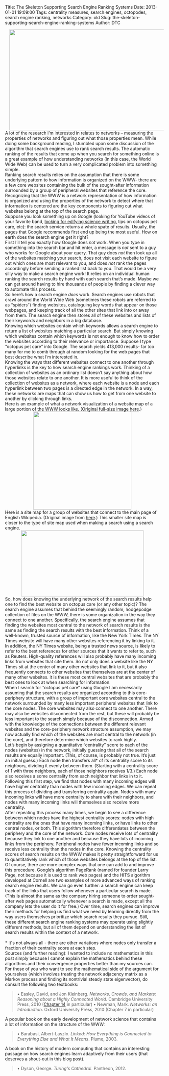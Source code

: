 Title: The Skeleton Supporting Search Engine Ranking Systems
Date: 2013-01-01 19:09:00
Tags: centrality measures, search engines, octopodes, search engine ranking, networks
Category: old
Slug: the-skeleton-supporting-search-engine-ranking-systems
Author: DTC

<div dir="ltr" style="text-align: left;" trbidi="on"><!--[if gte mso 9]><xml> <o:DocumentProperties>  <o:Revision>0</o:Revision>  <o:TotalTime>0</o:TotalTime>  <o:Pages>1</o:Pages>  <o:Words>1299</o:Words>  <o:Characters>7406</o:Characters>  <o:Company>Cornell University</o:Company>  <o:Lines>61</o:Lines>  <o:Paragraphs>17</o:Paragraphs>  <o:CharactersWithSpaces>8688</o:CharactersWithSpaces>  <o:Version>14.0</o:Version> </o:DocumentProperties> <o:OfficeDocumentSettings>  <o:AllowPNG/> </o:OfficeDocumentSettings></xml><![endif]--> <!--[if gte mso 9]><xml> <w:WordDocument>  <w:View>Normal</w:View>  <w:Zoom>0</w:Zoom>  <w:TrackMoves/>  <w:TrackFormatting/>  <w:PunctuationKerning/>  <w:ValidateAgainstSchemas/>  <w:SaveIfXMLInvalid>false</w:SaveIfXMLInvalid>  <w:IgnoreMixedContent>false</w:IgnoreMixedContent>  <w:AlwaysShowPlaceholderText>false</w:AlwaysShowPlaceholderText>  <w:DoNotPromoteQF/>  <w:LidThemeOther>EN-US</w:LidThemeOther>  <w:LidThemeAsian>JA</w:LidThemeAsian>  <w:LidThemeComplexScript>X-NONE</w:LidThemeComplexScript>  <w:Compatibility>   <w:BreakWrappedTables/>   <w:SnapToGridInCell/>   <w:WrapTextWithPunct/>   <w:UseAsianBreakRules/>   <w:DontGrowAutofit/>   <w:SplitPgBreakAndParaMark/>   <w:EnableOpenTypeKerning/>   <w:DontFlipMirrorIndents/>   <w:OverrideTableStyleHps/>  </w:Compatibility>  <m:mathPr>   <m:mathFont m:val="Cambria Math"/>   <m:brkBin m:val="before"/>   <m:brkBinSub m:val="&#45;-"/>   <m:smallFrac m:val="off"/>   <m:dispDef/>   <m:lMargin m:val="0"/>   <m:rMargin m:val="0"/>   <m:defJc m:val="centerGroup"/>   <m:wrapIndent m:val="1440"/>   <m:intLim m:val="subSup"/>   <m:naryLim m:val="undOvr"/>  </m:mathPr></w:WordDocument></xml><![endif]--><!--[if gte mso 9]><xml> <w:LatentStyles DefLockedState="false" DefUnhideWhenUsed="true"   DefSemiHidden="true" DefQFormat="false" DefPriority="99"   LatentStyleCount="276">  <w:LsdException Locked="false" Priority="0" SemiHidden="false"    UnhideWhenUsed="false" QFormat="true" Name="Normal"/>  <w:LsdException Locked="false" Priority="9" SemiHidden="false"    UnhideWhenUsed="false" QFormat="true" Name="heading 1"/>  <w:LsdException Locked="false" Priority="9" QFormat="true" Name="heading 2"/>  <w:LsdException Locked="false" Priority="9" QFormat="true" Name="heading 3"/>  <w:LsdException Locked="false" Priority="9" QFormat="true" Name="heading 4"/>  <w:LsdException Locked="false" Priority="9" QFormat="true" Name="heading 5"/>  <w:LsdException Locked="false" Priority="9" QFormat="true" Name="heading 6"/>  <w:LsdException Locked="false" Priority="9" QFormat="true" Name="heading 7"/>  <w:LsdException Locked="false" Priority="9" QFormat="true" Name="heading 8"/>  <w:LsdException Locked="false" Priority="9" QFormat="true" Name="heading 9"/>  <w:LsdException Locked="false" Priority="39" Name="toc 1"/>  <w:LsdException Locked="false" Priority="39" Name="toc 2"/>  <w:LsdException Locked="false" Priority="39" Name="toc 3"/>  <w:LsdException Locked="false" Priority="39" Name="toc 4"/>  <w:LsdException Locked="false" Priority="39" Name="toc 5"/>  <w:LsdException Locked="false" Priority="39" Name="toc 6"/>  <w:LsdException Locked="false" Priority="39" Name="toc 7"/>  <w:LsdException Locked="false" Priority="39" Name="toc 8"/>  <w:LsdException Locked="false" Priority="39" Name="toc 9"/>  <w:LsdException Locked="false" Priority="35" QFormat="true" Name="caption"/>  <w:LsdException Locked="false" Priority="10" SemiHidden="false"    UnhideWhenUsed="false" QFormat="true" Name="Title"/>  <w:LsdException Locked="false" Priority="1" Name="Default Paragraph Font"/>  <w:LsdException Locked="false" Priority="11" SemiHidden="false"    UnhideWhenUsed="false" QFormat="true" Name="Subtitle"/>  <w:LsdException Locked="false" Priority="22" SemiHidden="false"    UnhideWhenUsed="false" QFormat="true" Name="Strong"/>  <w:LsdException Locked="false" Priority="20" SemiHidden="false"    UnhideWhenUsed="false" QFormat="true" Name="Emphasis"/>  <w:LsdException Locked="false" Priority="59" SemiHidden="false"    UnhideWhenUsed="false" Name="Table Grid"/>  <w:LsdException Locked="false" UnhideWhenUsed="false" Name="Placeholder Text"/>  <w:LsdException Locked="false" Priority="1" SemiHidden="false"    UnhideWhenUsed="false" QFormat="true" Name="No Spacing"/>  <w:LsdException Locked="false" Priority="60" SemiHidden="false"    UnhideWhenUsed="false" Name="Light Shading"/>  <w:LsdException Locked="false" Priority="61" SemiHidden="false"    UnhideWhenUsed="false" Name="Light List"/>  <w:LsdException Locked="false" Priority="62" SemiHidden="false"    UnhideWhenUsed="false" Name="Light Grid"/>  <w:LsdException Locked="false" Priority="63" SemiHidden="false"    UnhideWhenUsed="false" Name="Medium Shading 1"/>  <w:LsdException Locked="false" Priority="64" SemiHidden="false"    UnhideWhenUsed="false" Name="Medium Shading 2"/>  <w:LsdException Locked="false" Priority="65" SemiHidden="false"    UnhideWhenUsed="false" Name="Medium List 1"/>  <w:LsdException Locked="false" Priority="66" SemiHidden="false"    UnhideWhenUsed="false" Name="Medium List 2"/>  <w:LsdException Locked="false" Priority="67" SemiHidden="false"    UnhideWhenUsed="false" Name="Medium Grid 1"/>  <w:LsdException Locked="false" Priority="68" SemiHidden="false"    UnhideWhenUsed="false" Name="Medium Grid 2"/>  <w:LsdException Locked="false" Priority="69" SemiHidden="false"    UnhideWhenUsed="false" Name="Medium Grid 3"/>  <w:LsdException Locked="false" Priority="70" SemiHidden="false"    UnhideWhenUsed="false" Name="Dark List"/>  <w:LsdException Locked="false" Priority="71" SemiHidden="false"    UnhideWhenUsed="false" Name="Colorful Shading"/>  <w:LsdException Locked="false" Priority="72" SemiHidden="false"    UnhideWhenUsed="false" Name="Colorful List"/>  <w:LsdException Locked="false" Priority="73" SemiHidden="false"    UnhideWhenUsed="false" Name="Colorful Grid"/>  <w:LsdException Locked="false" Priority="60" SemiHidden="false"    UnhideWhenUsed="false" Name="Light Shading Accent 1"/>  <w:LsdException Locked="false" Priority="61" SemiHidden="false"    UnhideWhenUsed="false" Name="Light List Accent 1"/>  <w:LsdException Locked="false" Priority="62" SemiHidden="false"    UnhideWhenUsed="false" Name="Light Grid Accent 1"/>  <w:LsdException Locked="false" Priority="63" SemiHidden="false"    UnhideWhenUsed="false" Name="Medium Shading 1 Accent 1"/>  <w:LsdException Locked="false" Priority="64" SemiHidden="false"    UnhideWhenUsed="false" Name="Medium Shading 2 Accent 1"/>  <w:LsdException Locked="false" Priority="65" SemiHidden="false"    UnhideWhenUsed="false" Name="Medium List 1 Accent 1"/>  <w:LsdException Locked="false" UnhideWhenUsed="false" Name="Revision"/>  <w:LsdException Locked="false" Priority="34" SemiHidden="false"    UnhideWhenUsed="false" QFormat="true" Name="List Paragraph"/>  <w:LsdException Locked="false" Priority="29" SemiHidden="false"    UnhideWhenUsed="false" QFormat="true" Name="Quote"/>  <w:LsdException Locked="false" Priority="30" SemiHidden="false"    UnhideWhenUsed="false" QFormat="true" Name="Intense Quote"/>  <w:LsdException Locked="false" Priority="66" SemiHidden="false"    UnhideWhenUsed="false" Name="Medium List 2 Accent 1"/>  <w:LsdException Locked="false" Priority="67" SemiHidden="false"    UnhideWhenUsed="false" Name="Medium Grid 1 Accent 1"/>  <w:LsdException Locked="false" Priority="68" SemiHidden="false"    UnhideWhenUsed="false" Name="Medium Grid 2 Accent 1"/>  <w:LsdException Locked="false" Priority="69" SemiHidden="false"    UnhideWhenUsed="false" Name="Medium Grid 3 Accent 1"/>  <w:LsdException Locked="false" Priority="70" SemiHidden="false"    UnhideWhenUsed="false" Name="Dark List Accent 1"/>  <w:LsdException Locked="false" Priority="71" SemiHidden="false"    UnhideWhenUsed="false" Name="Colorful Shading Accent 1"/>  <w:LsdException Locked="false" Priority="72" SemiHidden="false"    UnhideWhenUsed="false" Name="Colorful List Accent 1"/>  <w:LsdException Locked="false" Priority="73" SemiHidden="false"    UnhideWhenUsed="false" Name="Colorful Grid Accent 1"/>  <w:LsdException Locked="false" Priority="60" SemiHidden="false"    UnhideWhenUsed="false" Name="Light Shading Accent 2"/>  <w:LsdException Locked="false" Priority="61" SemiHidden="false"    UnhideWhenUsed="false" Name="Light List Accent 2"/>  <w:LsdException Locked="false" Priority="62" SemiHidden="false"    UnhideWhenUsed="false" Name="Light Grid Accent 2"/>  <w:LsdException Locked="false" Priority="63" SemiHidden="false"    UnhideWhenUsed="false" Name="Medium Shading 1 Accent 2"/>  <w:LsdException Locked="false" Priority="64" SemiHidden="false"    UnhideWhenUsed="false" Name="Medium Shading 2 Accent 2"/>  <w:LsdException Locked="false" Priority="65" SemiHidden="false"    UnhideWhenUsed="false" Name="Medium List 1 Accent 2"/>  <w:LsdException Locked="false" Priority="66" SemiHidden="false"    UnhideWhenUsed="false" Name="Medium List 2 Accent 2"/>  <w:LsdException Locked="false" Priority="67" SemiHidden="false"    UnhideWhenUsed="false" Name="Medium Grid 1 Accent 2"/>  <w:LsdException Locked="false" Priority="68" SemiHidden="false"    UnhideWhenUsed="false" Name="Medium Grid 2 Accent 2"/>  <w:LsdException Locked="false" Priority="69" SemiHidden="false"    UnhideWhenUsed="false" Name="Medium Grid 3 Accent 2"/>  <w:LsdException Locked="false" Priority="70" SemiHidden="false"    UnhideWhenUsed="false" Name="Dark List Accent 2"/>  <w:LsdException Locked="false" Priority="71" SemiHidden="false"    UnhideWhenUsed="false" Name="Colorful Shading Accent 2"/>  <w:LsdException Locked="false" Priority="72" SemiHidden="false"    UnhideWhenUsed="false" Name="Colorful List Accent 2"/>  <w:LsdException Locked="false" Priority="73" SemiHidden="false"    UnhideWhenUsed="false" Name="Colorful Grid Accent 2"/>  <w:LsdException Locked="false" Priority="60" SemiHidden="false"    UnhideWhenUsed="false" Name="Light Shading Accent 3"/>  <w:LsdException Locked="false" Priority="61" SemiHidden="false"    UnhideWhenUsed="false" Name="Light List Accent 3"/>  <w:LsdException Locked="false" Priority="62" SemiHidden="false"    UnhideWhenUsed="false" Name="Light Grid Accent 3"/>  <w:LsdException Locked="false" Priority="63" SemiHidden="false"    UnhideWhenUsed="false" Name="Medium Shading 1 Accent 3"/>  <w:LsdException Locked="false" Priority="64" SemiHidden="false"    UnhideWhenUsed="false" Name="Medium Shading 2 Accent 3"/>  <w:LsdException Locked="false" Priority="65" SemiHidden="false"    UnhideWhenUsed="false" Name="Medium List 1 Accent 3"/>  <w:LsdException Locked="false" Priority="66" SemiHidden="false"    UnhideWhenUsed="false" Name="Medium List 2 Accent 3"/>  <w:LsdException Locked="false" Priority="67" SemiHidden="false"    UnhideWhenUsed="false" Name="Medium Grid 1 Accent 3"/>  <w:LsdException Locked="false" Priority="68" SemiHidden="false"    UnhideWhenUsed="false" Name="Medium Grid 2 Accent 3"/>  <w:LsdException Locked="false" Priority="69" SemiHidden="false"    UnhideWhenUsed="false" Name="Medium Grid 3 Accent 3"/>  <w:LsdException Locked="false" Priority="70" SemiHidden="false"    UnhideWhenUsed="false" Name="Dark List Accent 3"/>  <w:LsdException Locked="false" Priority="71" SemiHidden="false"    UnhideWhenUsed="false" Name="Colorful Shading Accent 3"/>  <w:LsdException Locked="false" Priority="72" SemiHidden="false"    UnhideWhenUsed="false" Name="Colorful List Accent 3"/>  <w:LsdException Locked="false" Priority="73" SemiHidden="false"    UnhideWhenUsed="false" Name="Colorful Grid Accent 3"/>  <w:LsdException Locked="false" Priority="60" SemiHidden="false"    UnhideWhenUsed="false" Name="Light Shading Accent 4"/>  <w:LsdException Locked="false" Priority="61" SemiHidden="false"    UnhideWhenUsed="false" Name="Light List Accent 4"/>  <w:LsdException Locked="false" Priority="62" SemiHidden="false"    UnhideWhenUsed="false" Name="Light Grid Accent 4"/>  <w:LsdException Locked="false" Priority="63" SemiHidden="false"    UnhideWhenUsed="false" Name="Medium Shading 1 Accent 4"/>  <w:LsdException Locked="false" Priority="64" SemiHidden="false"    UnhideWhenUsed="false" Name="Medium Shading 2 Accent 4"/>  <w:LsdException Locked="false" Priority="65" SemiHidden="false"    UnhideWhenUsed="false" Name="Medium List 1 Accent 4"/>  <w:LsdException Locked="false" Priority="66" SemiHidden="false"    UnhideWhenUsed="false" Name="Medium List 2 Accent 4"/>  <w:LsdException Locked="false" Priority="67" SemiHidden="false"    UnhideWhenUsed="false" Name="Medium Grid 1 Accent 4"/>  <w:LsdException Locked="false" Priority="68" SemiHidden="false"    UnhideWhenUsed="false" Name="Medium Grid 2 Accent 4"/>  <w:LsdException Locked="false" Priority="69" SemiHidden="false"    UnhideWhenUsed="false" Name="Medium Grid 3 Accent 4"/>  <w:LsdException Locked="false" Priority="70" SemiHidden="false"    UnhideWhenUsed="false" Name="Dark List Accent 4"/>  <w:LsdException Locked="false" Priority="71" SemiHidden="false"    UnhideWhenUsed="false" Name="Colorful Shading Accent 4"/>  <w:LsdException Locked="false" Priority="72" SemiHidden="false"    UnhideWhenUsed="false" Name="Colorful List Accent 4"/>  <w:LsdException Locked="false" Priority="73" SemiHidden="false"    UnhideWhenUsed="false" Name="Colorful Grid Accent 4"/>  <w:LsdException Locked="false" Priority="60" SemiHidden="false"    UnhideWhenUsed="false" Name="Light Shading Accent 5"/>  <w:LsdException Locked="false" Priority="61" SemiHidden="false"    UnhideWhenUsed="false" Name="Light List Accent 5"/>  <w:LsdException Locked="false" Priority="62" SemiHidden="false"    UnhideWhenUsed="false" Name="Light Grid Accent 5"/>  <w:LsdException Locked="false" Priority="63" SemiHidden="false"    UnhideWhenUsed="false" Name="Medium Shading 1 Accent 5"/>  <w:LsdException Locked="false" Priority="64" SemiHidden="false"    UnhideWhenUsed="false" Name="Medium Shading 2 Accent 5"/>  <w:LsdException Locked="false" Priority="65" SemiHidden="false"    UnhideWhenUsed="false" Name="Medium List 1 Accent 5"/>  <w:LsdException Locked="false" Priority="66" SemiHidden="false"    UnhideWhenUsed="false" Name="Medium List 2 Accent 5"/>  <w:LsdException Locked="false" Priority="67" SemiHidden="false"    UnhideWhenUsed="false" Name="Medium Grid 1 Accent 5"/>  <w:LsdException Locked="false" Priority="68" SemiHidden="false"    UnhideWhenUsed="false" Name="Medium Grid 2 Accent 5"/>  <w:LsdException Locked="false" Priority="69" SemiHidden="false"    UnhideWhenUsed="false" Name="Medium Grid 3 Accent 5"/>  <w:LsdException Locked="false" Priority="70" SemiHidden="false"    UnhideWhenUsed="false" Name="Dark List Accent 5"/>  <w:LsdException Locked="false" Priority="71" SemiHidden="false"    UnhideWhenUsed="false" Name="Colorful Shading Accent 5"/>  <w:LsdException Locked="false" Priority="72" SemiHidden="false"    UnhideWhenUsed="false" Name="Colorful List Accent 5"/>  <w:LsdException Locked="false" Priority="73" SemiHidden="false"    UnhideWhenUsed="false" Name="Colorful Grid Accent 5"/>  <w:LsdException Locked="false" Priority="60" SemiHidden="false"    UnhideWhenUsed="false" Name="Light Shading Accent 6"/>  <w:LsdException Locked="false" Priority="61" SemiHidden="false"    UnhideWhenUsed="false" Name="Light List Accent 6"/>  <w:LsdException Locked="false" Priority="62" SemiHidden="false"    UnhideWhenUsed="false" Name="Light Grid Accent 6"/>  <w:LsdException Locked="false" Priority="63" SemiHidden="false"    UnhideWhenUsed="false" Name="Medium Shading 1 Accent 6"/>  <w:LsdException Locked="false" Priority="64" SemiHidden="false"    UnhideWhenUsed="false" Name="Medium Shading 2 Accent 6"/>  <w:LsdException Locked="false" Priority="65" SemiHidden="false"    UnhideWhenUsed="false" Name="Medium List 1 Accent 6"/>  <w:LsdException Locked="false" Priority="66" SemiHidden="false"    UnhideWhenUsed="false" Name="Medium List 2 Accent 6"/>  <w:LsdException Locked="false" Priority="67" SemiHidden="false"    UnhideWhenUsed="false" Name="Medium Grid 1 Accent 6"/>  <w:LsdException Locked="false" Priority="68" SemiHidden="false"    UnhideWhenUsed="false" Name="Medium Grid 2 Accent 6"/>  <w:LsdException Locked="false" Priority="69" SemiHidden="false"    UnhideWhenUsed="false" Name="Medium Grid 3 Accent 6"/>  <w:LsdException Locked="false" Priority="70" SemiHidden="false"    UnhideWhenUsed="false" Name="Dark List Accent 6"/>  <w:LsdException Locked="false" Priority="71" SemiHidden="false"    UnhideWhenUsed="false" Name="Colorful Shading Accent 6"/>  <w:LsdException Locked="false" Priority="72" SemiHidden="false"    UnhideWhenUsed="false" Name="Colorful List Accent 6"/>  <w:LsdException Locked="false" Priority="73" SemiHidden="false"    UnhideWhenUsed="false" Name="Colorful Grid Accent 6"/>  <w:LsdException Locked="false" Priority="19" SemiHidden="false"    UnhideWhenUsed="false" QFormat="true" Name="Subtle Emphasis"/>  <w:LsdException Locked="false" Priority="21" SemiHidden="false"    UnhideWhenUsed="false" QFormat="true" Name="Intense Emphasis"/>  <w:LsdException Locked="false" Priority="31" SemiHidden="false"    UnhideWhenUsed="false" QFormat="true" Name="Subtle Reference"/>  <w:LsdException Locked="false" Priority="32" SemiHidden="false"    UnhideWhenUsed="false" QFormat="true" Name="Intense Reference"/>  <w:LsdException Locked="false" Priority="33" SemiHidden="false"    UnhideWhenUsed="false" QFormat="true" Name="Book Title"/>  <w:LsdException Locked="false" Priority="37" Name="Bibliography"/>  <w:LsdException Locked="false" Priority="39" QFormat="true" Name="TOC Heading"/> </w:LatentStyles></xml><![endif]--> <!--[if gte mso 10]><style> /* Style Definitions */ table.MsoNormalTable  {mso-style-name:"Table Normal";  mso-tstyle-rowband-size:0;  mso-tstyle-colband-size:0;  mso-style-noshow:yes;  mso-style-priority:99;  mso-style-parent:"";  mso-padding-alt:0in 5.4pt 0in 5.4pt;  mso-para-margin-top:0in;  mso-para-margin-right:0in;  mso-para-margin-bottom:10.0pt;  mso-para-margin-left:0in;  mso-pagination:widow-orphan;  font-size:12.0pt;  font-family:Cambria;  mso-ascii-font-family:Cambria;  mso-ascii-theme-font:minor-latin;  mso-hansi-font-family:Cambria;  mso-hansi-theme-font:minor-latin;} </style><![endif]-->   <!--StartFragment--> 
<div class="separator" style="clear: both; text-align: center;"><a href="http://4.bp.blogspot.com/-z1oh7tJnNUY/UN-9ySbMF5I/AAAAAAAAAGQ/Cn7od-q1n3U/s1600/Skeleton_image_1.tiff" imageanchor="1" style="margin-left: 1em; margin-right: 1em;"><img border="0" height="329" src="http://4.bp.blogspot.com/-z1oh7tJnNUY/UN-9ySbMF5I/AAAAAAAAAGQ/Cn7od-q1n3U/s640/Skeleton_image_1.tiff" width="640" /></a></div><div class="MsoNormal">
</div><div class="MsoNormal">A lot of the research I’m interested in relates to networks – measuring the properties of networks and figuring out what those properties mean.  While doing some background reading, I stumbled upon some discussion of the algorithm that search engines use to rank search results.  The automatic ranking of the results that come up when you search for something online is a great example of how understanding networks (in this case, the World Wide Web) can be used to turn a very complicated problem into something simple. </div><div class="MsoNormal"><o:p></o:p></div><div class="MsoNormal">
</div><div class="MsoNormal">Ranking search results relies on the assumption that there is some underlying pattern to how information is organized on the WWW- there are a few core websites containing the bulk of the sought-after information surrounded by a group of peripheral websites that reference the core.  Recognizing that the WWW is a network representation of how information is organized and using the properties of the network to detect where that information is centered are the key components to figuring out what websites belong at the top of the search page.</div><a name='more'></a>
Suppose you look something up on Google (looking for YouTube videos of your favorite band, <a href="http://thevirtuosi.blogspot.com/" target="_blank">looking for edifying science writing</a>, tips on octopus pet care, etc):  the search service returns a whole spate of results.  Usually, the pages that Google recommends first end up being the most useful.  How on earth does the search engine get it right?
<div class="MsoNormal"><o:p></o:p></div><div class="MsoNormal">
</div><div class="MsoNormal">First I’ll tell you exactly how Google does <i>not</i> work.  When you type in something into the search bar and hit enter, a message is <i>not</i> sent to a guy who works for Google about your query.  That guy does <i>not</i> then look up all of the websites matching your search, does not visit each website to figure out which ones are most relevant to you, and does <i>not</i> rank the pages accordingly before sending a ranked list back to you.  That would be a very silly way to make a search engine work!  It relies on an individual human ranking the search results by hand with each search that’s made.  Maybe we can get around having to hire thousands of people by finding a clever way to automate this process.<o:p></o:p></div><div class="MsoNormal">
</div><div class="MsoNormal">So here’s how a search engine <i>does</i> work.  Search engines use robots that crawl around the World Wide Web (sometimes these robots are referred to as “spiders”) finding websites, cataloguing key words that appear on those webpages, and keeping track of all the other sites that link into or away from them.  The search engine then stores all of these websites and lists of their keywords and neighbors in a big database.<o:p></o:p></div><div class="MsoNormal">
</div><div class="MsoNormal">Knowing which websites contain which keywords allows a search engine to return a list of websites matching a particular search.  But simply knowing which websites contain which keywords is not enough to know how to order the websites according to their relevance or importance.  Suppose I type “octopus pet care” into Google.  The search yields 413,000 results- far too many for me to comb through at random looking for the web pages that best describe what I’m interested in.<o:p></o:p></div><div class="MsoNormal">
</div><div class="MsoNormal">Knowing the ways that different websites connect to one another through hyperlinks is the key to how search engine rankings work.  Thinking of a collection of websites as an ordinary list doesn’t say anything about how those websites relate to one another.  It is more useful to think of the collection of websites as a network, where each website is a node and each hyperlink between two pages is a directed edge in the network.  In a way, these networks are maps that can show us how to get from one website to another by clicking through links.</div><div class="MsoNormal"><o:p></o:p></div><div class="MsoNormal">
</div><div class="MsoNormal"></div><div class="MsoNormal">Here is an example of what a network visualization of a website map of a large portion of the WWW looks like.  (Original full-size image <a href="http://upload.wikimedia.org/wikipedia/commons/d/d2/Internet_map_1024.jpg" target="_blank">here</a><span id="goog_1723298915"></span><span id="goog_1723298916"></span><a href="http://www.blogger.com/"></a>.)  </div>
<div class="separator" style="clear: both; text-align: center;"><a href="http://upload.wikimedia.org/wikipedia/commons/d/d2/Internet_map_1024.jpg" imageanchor="1" style="margin-left: 1em; margin-right: 1em;"><img border="0" height="320" src="http://upload.wikimedia.org/wikipedia/commons/d/d2/Internet_map_1024.jpg" width="320" /></a></div><div class="MsoNormal">
</div><div class="MsoNormal">Here is a site map for a group of websites that connect to the main page of English Wikipedia.  (Original image from <a href="http://en.wikipedia.org/wiki/Site_map" target="_blank">here</a>.)  This smaller site map is closer to the type of site map used when making a search using a search engine.</div><div class="separator" style="clear: both; text-align: center;"><a href="http://upload.wikimedia.org/wikipedia/commons/8/83/Main_Page_Usability.png" imageanchor="1" style="margin-left: 1em; margin-right: 1em;"><img border="0" height="215" src="http://upload.wikimedia.org/wikipedia/commons/8/83/Main_Page_Usability.png" width="400" /></a></div><div class="MsoNormal">
</div><div class="MsoNormal">
</div><div class="MsoNormal">So, how does knowing the underlying network of the search results help one to find the best website on octopus care (or any other topic)?  The search engine assumes that behind the seemingly random, hodgepodge collection of files on the WWW, there is some organization in the way they connect to one another.  Specifically, the search engine assumes that finding the websites most central to the network of search results is the same as finding the search results with the best information.  Think of a well-known, trusted source of information, like the New York Times.  The NY Times website will have many other websites referencing it by linking to it.  In addition, the NY Times website, being a trusted news source, is likely to refer to the best references for other sources that it wants to refer to, such as Reuters.  High-quality references will also probably have many incoming links from websites that cite them.  So not only does a website like the NY Times sit at the center of many other websites that link to it, but it also frequently connects to other websites that themselves are at the center of many other websites.  It is these most central websites that are probably the best ones to look at when searching for information.<o:p></o:p></div><div class="MsoNormal">
</div><div class="MsoNormal">When I search for “octopus pet care” using Google I am necessarily assuming that the search results are organized according to this core-periphery structure, with a group of important core websites central to the network surrounded by many less important peripheral websites that link to the core nodes.  The core websites may also connect to one another.  There may also be websites disconnected from the rest, but these will probably be less important to the search simply because of the disconnection.  Armed with the knowledge of the connections between the different relevant websites and the core-periphery network structure assumption, we may now actually find which of the websites are most central to the network (in the core), and therefore determine which websites to rank highly.<o:p></o:p></div><div class="MsoNormal">
</div><div class="MsoNormal">Let’s begin by assigning a quantitative “centrality” score to each of the nodes (websites) in the network, initially guessing that all of the search results are equally important.  (This, of course, is probably not true.  It’s just an initial guess.)  Each node then transfers all* of its centrality score to its neighbors, dividing it evenly between them.  (Starting with a centrality score of 1 with three neighbors, each of those neighbors receives 1/3.)  Each node also receives a some centrality from each neighbor that links in to it.  Following this first step, we find that nodes with many incoming edges will have higher centrality than nodes with few incoming edges.  We can repeat this process of dividing and transferring centrality again.  Nodes with many incoming links will have more centrality to share with their neighbors, and nodes with many incoming links will themselves also receive more centrality.</div><div class="MsoNormal"><o:p></o:p></div><div class="MsoNormal">
</div><div class="MsoNormal">After repeating this process many times, we begin to see a difference between which nodes have the highest centrality scores:  nodes with high centrality are the ones that have many incoming links, or have links to other central nodes, or both.  This algorithm therefore differentiates between the periphery and the core of the network.  Core nodes receive lots of centrality because they link to one another and because they have lots of incoming links from the periphery.  Peripheral nodes have fewer incoming links and so receive less centrality than the nodes in the core.  Knowing the centrality scores of search results on the WWW makes it pretty straightforward for us to quantitatively rank which of those websites belongs at the top of the list.</div><div class="MsoNormal">
</div><div class="MsoNormal">Of course, there are more complex ways that one can add to and improve this procedure.  Google’s algorithm PageRank (named for founder Larry Page, not because it is used to rank web pages) and the HITS algorithm developed at Cornell are two examples of more advanced ways of ranking search engine results.  We can go even further: a search engine can keep track of the links that users follow whenever a particular search is made.  (This is almost the same as the company hiring someone to order sought-after web pages automatically whenever a search is made, except all the company lets the user do it for free.)  Over time, search engines can improve their methods for helping us find what we need by learning directly from the way users themselves prioritize which search results they pursue.  Still, these different search engine ranking systems may operate using slightly different methods, but all of them depend on understanding the list of search results within the context of a network.<o:p></o:p></div><div class="MsoNormal">
</div><br class="Apple-interchange-newline" /><div class="MsoNormal">* It's not always all - there are other variations where nodes only transfer a fraction of their centrality score at each step.

</div><div class="MsoNormal">
</div><div class="MsoNormal">Sources (and further reading):<o:p></o:p>
I wanted to include no mathematics in this post simply because I cannot explain the mathematics behind these algorithms and their convergence properties better than my sources can.  For those of you who want to see the mathematical side of the argument for yourselves (which involves treating the network adjacency matrix as a Markov process and finding its nontrivial steady state eigenvector), do consult the following two textbooks:</div><blockquote class="tr_bq">• Easley, David, and Jon Kleinberg.  <i>Networks, Crowds, and Markets: Reasoning about a Highly Connected World</i>.  Cambridge University Press, 2010 (<a href="http://www.cs.cornell.edu/home/kleinber/networks-book/networks-book-ch14.pdf" target="_blank">Chapter 14</a> in particular)
• Newman, Mark.  <i>Networks: an Introduction</i>. Oxford University Press, 2010 (Chapter 7 in particular)</blockquote><div class="MsoNormal">A popular book on the early development of network science that contains a lot of information on the structure of the WWW:</div><blockquote class="tr_bq">• Barabasi, Albert-Laszlo. <i>Linked: How Everything is Connected to Everything Else and What It Means</i>.  Plume, 2003.</blockquote><div class="MsoNormal"><o:p></o:p></div><div class="MsoNormal">A book on the history of modern computing that contains an interesting passage on how search engines learn adaptively from their users (that deserves a shout-out in this blog post).</div><blockquote class="tr_bq">• Dyson, George.  <i>Turing's Cathedral</i>.  Pantheon, 2012.</blockquote><!--EndFragment--></div>
